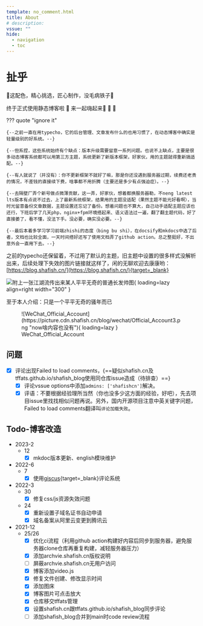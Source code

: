 ```yaml
---
template: no_comment.html
title: About
# description: 
vssue: ""
hide:
  - navigation
  - toc
---
```


# 扯乎

:bell:这配色，精心挑选，匠心制作，没毛病铁子:bell:

终于正式使用静态博客啦 :sparkler:  来一起嗨起来:tada: :tada: :tada:

??? quote "ignore it"

    {--之前一直在用typecho，它的后台管理、文章发布什么的也用习惯了，在动态博客中确实是轻量级别的好系统。--}

    {--但系捏，这些系统始终有个缺点：版本升级需要留意一系列问题。也说不上缺点，主要是很多动态博客系统都可以用第三方主题，系统更新了新版本框架，好家伙，用的主题就得重新搞适配。--}

    {--有人就说了（并没有）：你不更新框架不就好了嘛，那是你还没遇到服务器过期，续费还老贵的情况，不差钱的直接续下费，啥事都不用折腾（主要还是多少有点强迫症）。--}

    {--去隔壁厂弄个新号做点微薄贡献，这一弄，好家伙，想着都换服务器勒，不neng latest lts版本有点说不过去，上了最新系统框架，结果用的主题没适配（果然主题不能光好看啊），当时光留意备份文章数据，主题设置还忘记了备份。想着问题也不算大，自己动手适配主题应该也还行，下班后学了几天php，nginx+fpm环境搭起来、语义语法过一遍，翻了翻主题代码，好了直接萎了，看不懂，没法下手。没必要，确实没必要。--}

    {--最后本着多学习学习前端zhishi的态度（bing bu shi），在docsify和mkdocs中选了后者，文档也比较全面，一天时间搭好还写了使用文档弄了github action。总之整挺好，不出意外会一直用下去。--}

之前的typecho还保留着，不过用了默认的主题，旧主题中设置的很多样式没解析出来，后续处理下失效的图片链接就这样了，闲的无聊欢迎去康康哟：[https://blog.shafish.cn/](https://blog.shafish.cn/){target=_blank}

![附上一张江湖流传出来某人平平无奇的普通长发帅图](https://picture.cdn.shafish.cn/blog/about/head.png "精神小伙"){ loading=lazy align=right width="300" }

至于本人介绍：只是一个平平无奇的骚年而已

<figure markdown>
  ![WeChat_Official_Account](https://picture.cdn.shafish.cn/blog/wechat/Official_Account3.png "now啥内容也没有"){ loading=lazy }
  <figcaption>WeChat_Official_Account</figcaption>
</figure>

## 问题

- [x] 评论出现Failed to load comments，{==疑似shafish.cn及tffats.github.io/shafish_blog使用同仓库issue造成（待排查）==}
    - [x] 评论vssue options中添加`admins: ['shafishcn']`解决。
    - [x] 评语：不要根据经验理所当然（你也没多少这方面的经验，好吧），先去项目issue里找找相似问题再说。另外，国内开源项目注意中英关键字问题，Failed to load comments翻译叫`评论加载失败`。

## Todo-博客改造

- 2023-2
    - 12
        - [x] mkdoc版本更新、english模块维护

- 2022-6
    - 7
        - [x] 使用[giscus](https://giscus.app/){target=_blank}评论系统
- 2022-3
    - 30
        - [x] 修复css/js资源失效问题
    - 24
        - [x] 重新设置子域名证书自动申请
        - [x] 域名备案从阿里云变更到腾讯云

- 2021-12
    - 25/26
        - [x] 优化ci流程（利用github action构建好内容后同步到服务器，避免服务器clone仓库再重复构建，减轻服务器压力）
        - [x] 添加archvie.shafish.cn版权说明
        - [ ] 屏蔽archvie.shafish.cn无用户访问
        - [x] 博客添加video.js
        - [x] 修复文件创建、修改显示时间
        - [x] 添加图床
        - [x] 博客图片可点击放大
        - [x] 仓库移交tffats管理
        - [x] 设置shafish.cn跟tffats.github.io/shafish_blog同步评论
        - [ ] 添加shafish_blog合并到main时code review流程
